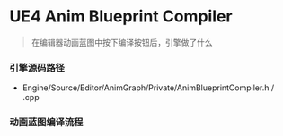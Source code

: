 # UE4 Anim Blueprint Compiler
> 在编辑器动画蓝图中按下编译按钮后，引擎做了什么
### 引擎源码路径
- Engine/Source/Editor/AnimGraph/Private/AnimBlueprintCompiler.h / .cpp
### 动画蓝图编译流程